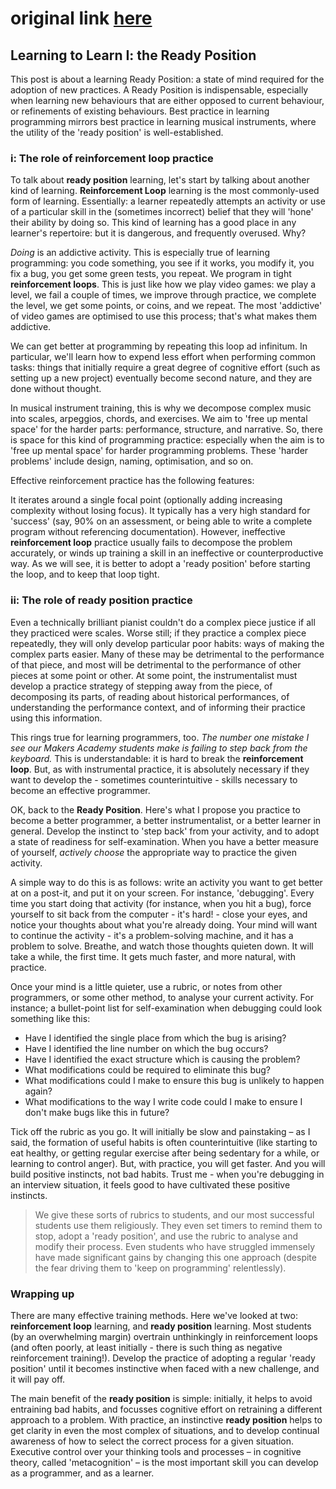 # original link [here](https://sjmog.github.io/posts/491_learning_to_learn_1/)

## Learning to Learn I: the Ready Position

This post is about a learning Ready Position: a state of mind required for the adoption of new practices. A Ready Position is indispensable, especially when learning new behaviours that are either opposed to current behaviour, or refinements of existing behaviours. Best practice in learning programming mirrors best practice in learning musical instruments, where the utility of the 'ready position' is well-established.

### i: The role of reinforcement loop practice
To talk about **ready position** learning, let's start by talking about another kind of learning. **Reinforcement Loop** learning is the most commonly-used form of learning. Essentially: a learner repeatedly attempts an activity or use of a particular skill in the (sometimes incorrect) belief that they will 'hone' their ability by doing so. This kind of learning has a good place in any learner's repertoire: but it is dangerous, and frequently overused. Why?

_Doing_ is an addictive activity. This is especially true of learning programming: you code something, you see if it works, you modify it, you fix a bug, you get some green tests, you repeat. We program in tight **reinforcement loops**. This is just like how we play video games: we play a level, we fail a couple of times, we improve through practice, we complete the level, we get some points, or coins, and we repeat. The most 'addictive' of video games are optimised to use this process; that's what makes them addictive.

We can get better at programming by repeating this loop ad infinitum. In particular, we'll learn how to expend less effort when performing common tasks: things that initially require a great degree of cognitive effort (such as setting up a new project) eventually become second nature, and they are done without thought.

In musical instrument training, this is why we decompose complex music into scales, arpeggios, chords, and exercises. We aim to 'free up mental space' for the harder parts: performance, structure, and narrative. So, there is space for this kind of programming practice: especially when the aim is to 'free up mental space' for harder programming problems. These 'harder problems' include design, naming, optimisation, and so on.

Effective reinforcement practice has the following features:

It iterates around a single focal point (optionally adding increasing complexity without losing focus).
It typically has a very high standard for 'success' (say, 90% on an assessment, or being able to write a complete program without referencing documentation).
However, ineffective **reinforcement loop** practice usually fails to decompose the problem accurately, or winds up training a skill in an ineffective or counterproductive way. As we will see, it is better to adopt a 'ready position' before starting the loop, and to keep that loop tight.

### ii: The role of ready position practice
Even a technically brilliant pianist couldn't do a complex piece justice if all they practiced were scales. Worse still; if they practice a complex piece repeatedly, they will only develop particular poor habits: ways of making the complex parts easier. Many of these may be detrimental to the performance of that piece, and most will be detrimental to the performance of other pieces at some point or other. At some point, the instrumentalist must develop a practice strategy of stepping away from the piece, of decomposing its parts, of reading about historical performances, of understanding the performance context, and of informing their practice using this information.

This rings true for learning programmers, too. _The number one mistake I see our Makers Academy students make is failing to step back from the keyboard._ This is understandable: it is hard to break the **reinforcement loop**. But, as with instrumental practice, it is absolutely necessary if they want to develop the - sometimes counterintuitive - skills necessary to become an effective programmer.

OK, back to the **Ready Position**. Here's what I propose you practice to become a better programmer, a better instrumentalist, or a better learner in general. Develop the instinct to 'step back' from your activity, and to adopt a state of readiness for self-examination. When you have a better measure of yourself, _actively choose_ the appropriate way to practice the given activity.

A simple way to do this is as follows: write an activity you want to get better at on a post-it, and put it on your screen. For instance, 'debugging'. Every time you start doing that activity (for instance, when you hit a bug), force yourself to sit back from the computer - it's hard! - close your eyes, and notice your thoughts about what you're already doing. Your mind will want to continue the activity - it's a problem-solving machine, and it has a problem to solve. Breathe, and watch those thoughts quieten down. It will take a while, the first time. It gets much faster, and more natural, with practice.

Once your mind is a little quieter, use a rubric, or notes from other programmers, or some other method, to analyse your current activity. For instance; a bullet-point list for self-examination when debugging could look something like this:

* Have I identified the single place from which the bug is arising?
* Have I identified the line number on which the bug occurs?
* Have I identified the exact structure which is causing the problem?
* What modifications could be required to eliminate this bug?
* What modifications could I make to ensure this bug is unlikely to happen again?
* What modifications to the way I write code could I make to ensure I don't make bugs like this in future?

Tick off the rubric as you go. It will initially be slow and painstaking – as I said, the formation of useful habits is often counterintuitive (like starting to eat healthy, or getting regular exercise after being sedentary for a while, or learning to control anger). But, with practice, you will get faster. And you will build positive instincts, not bad habits. Trust me - when you're debugging in an interview situation, it feels good to have cultivated these positive instincts.

> We give these sorts of rubrics to students, and our most successful students use them religiously. They even set timers to remind them to stop, adopt a 'ready position', and use the rubric to analyse and modify their process. Even students who have struggled immensely have made significant gains by changing this one approach (despite the fear driving them to 'keep on programming' relentlessly).

### Wrapping up
There are many effective training methods. Here we've looked at two: **reinforcement loop** learning, and **ready position** learning. Most students (by an overwhelming margin) overtrain unthinkingly in reinforcement loops (and often poorly, at least initially - there is such thing as negative reinforcement training!). Develop the practice of adopting a regular 'ready position' until it becomes instinctive when faced with a new challenge, and it will pay off.

The main benefit of the **ready position** is simple: initially, it helps to avoid entraining bad habits, and focusses cognitive effort on retraining a different approach to a problem. With practice, an instinctive **ready position** helps to get clarity in even the most complex of situations, and to develop continual awareness of how to select the correct process for a given situation. Executive control over your thinking tools and processes – in cognitive theory, called 'metacognition' – is the most important skill you can develop as a programmer, and as a learner.